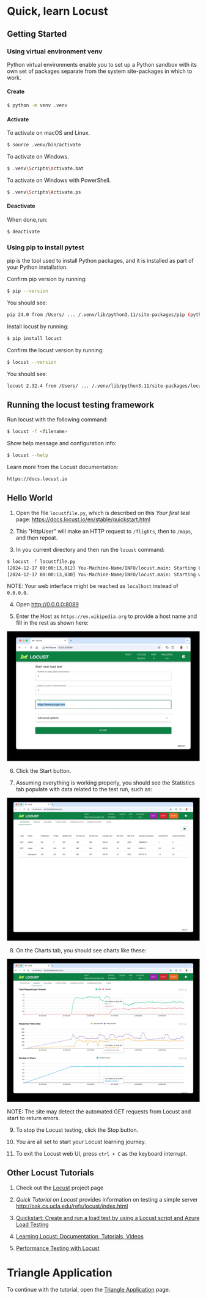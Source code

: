 # Quick, learn Locust

## Getting Started

### Using virtual environment venv

Python virtual environments enable you to set up a Python sandbox with its
own set of packages separate from the system site-packages in which to work.

#### Create

```bash
$ python -m venv .venv
```

#### Activate

To activate on macOS and Linux.
```bash
$ source .venv/bin/activate
```

To activate on Windows.
```bash
$ .venv\Scripts\activate.bat
```

To activate on Windows with PowerShell.
```bash
$ .venv\Scripts\Activate.ps
```

#### Deactivate

When done,run:
```bash
$ deactivate
```

### Using pip to install pytest

pip is the tool used to install Python packages, and it is installed as part of
your Python installation.

Confirm pip version by running:
```bash
$ pip --version
```

You should see:
```bash
pip 24.0 from /Users/ ... /.venv/lib/python3.11/site-packages/pip (python 3.11)
```

Install locust by running:
```bash
$ pip install locust
```

Confirm the locust version by running:
```bash
$ locust --version
```

You should see:
```bash
locust 2.32.4 from /Users/ ... /.venv/lib/python3.11/site-packages/locust (python 3.11)
```

## Running the locust testing framework

Run locust with the following command:
```bash
$ locust -f <filename>
```

Show help message and configuration info:
```bash
$ locust --help
```

Learn more from the Locust documentation:
```bash
https://docs.locust.io
```

## Hello World

1. Open the file `locustfile.py`, which is described on this _Your first test_ page: https://docs.locust.io/en/stable/quickstart.html

2. This "HttpUser" will make an HTTP request to `/flights`, then to `/maps`, and then repeat.

3. In you current directory and then run the `locust` command:

```bash
$ locust -f locustfile.py
[2024-12-17 08:00:13,012] You-Machine-Name/INFO/locust.main: Starting Locust 2.32.4
[2024-12-17 08:00:13,030] You-Machine-Name/INFO/locust.main: Starting web interface at http://0.0.0.0:8089
```

NOTE: Your web interface might be reached as `localhost` instead of `0.0.0.0`.

4. Open http://0.0.0.0:8089

5. Enter the Host as `https://en.wikipedia.org` to provide a host name and fill in the rest as shown here:

![Locust start new load test](Locust-start-new-load-test.jpg)

6. Click the Start button.

7. Assuming everything is working properly, you should see the Statistics tab populate with data related to the test run, such as:

![Locust Hello World statistics](Locust-Hello-World-statistics.jpg)

8. On the Charts tab, you should see charts like these:

![Locust Hello World charts](Locust-Hello-World-charts.jpg)

NOTE: The site may detect the automated GET requests from Locust and start to return errors.

9. To stop the Locust testing, click the Stop button.

10. You are all set to start your Locust learning journey.

11. To exit the Locust web UI, press `ctrl + C` as the keyboard interrupt.

## Other Locust Tutorials

1. Check out the [Locust](https://locust.io/) project page

2. _Quick Tutorial on Locust_ provides information on testing a simple server http://oak.cs.ucla.edu/refs/locust/index.html

3. [Quickstart: Create and run a load test by using a Locust script and Azure Load Testing](https://learn.microsoft.com/en-us/azure/load-testing/quickstart-create-run-load-test-with-locust)

4. [Learning Locust: Documentation, Tutorials, Videos](https://www.softwaretestingmagazine.com/tools/learning-locust-documentation-tutorials-videos/)

5. [Performance Testing with Locust](https://dogangunemre.medium.com/performance-testing-of-the-swagger-petstore-api-with-locust-c9a20e7750b1)

# Triangle Application

To continue with the tutorial, open the [Triangle Application](tests/TriangleApplication.md) page.
